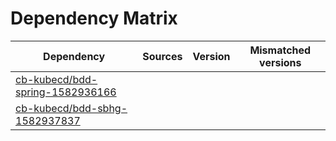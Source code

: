 # Dependency Matrix

Dependency | Sources | Version | Mismatched versions
---------- | ------- | ------- | -------------------
[cb-kubecd/bdd-spring-1582936166](https://github.com/cb-kubecd/bdd-spring-1582936166.git) |  | []() | 
[cb-kubecd/bdd-sbhg-1582937837](https://github.com/cb-kubecd/bdd-sbhg-1582937837.git) |  | []() | 
